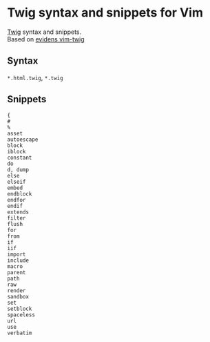 Twig syntax and snippets for Vim
================================

[Twig](https://twig.symfony.com) syntax and snippets.  
Based on [evidens vim-twig](https://github.com/evidens/vim-twig)

Syntax
------

`*.html.twig`, `*.twig`

Snippets
--------

```
{
#
%
asset
autoescape
block
iblock
constant
do
d, dump
else
elseif
embed
endblock
endfor
endif
extends
filter
flush
for
from
if
iif
import
include
macro
parent
path
raw
render
sandbox
set
setblock
spaceless
url
use
verbatim
```
